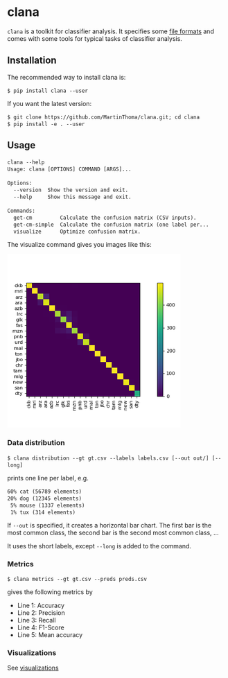 # clana

`clana` is a toolkit for classifier analysis. It specifies some [file formats](file-formats.md)
and comes with some tools for typical tasks of classifier analysis.

## Installation

The recommended way to install clana is:

```
$ pip install clana --user
```

If you want the latest version:

```
$ git clone https://github.com/MartinThoma/clana.git; cd clana
$ pip install -e . --user
```

## Usage

```
clana --help
Usage: clana [OPTIONS] COMMAND [ARGS]...

Options:
  --version  Show the version and exit.
  --help     Show this message and exit.

Commands:
  get-cm         Calculate the confusion matrix (CSV inputs).
  get-cm-simple  Calculate the confusion matrix (one label per...
  visualize      Optimize confusion matrix.
```

The visualize command gives you images like this:

![Confusion Matrix after Confusion Matrix Ordering of the WiLI-2018 dataset](cm-wili-2018.png)


### Data distribution

```
$ clana distribution --gt gt.csv --labels labels.csv [--out out/] [--long]
```

prints one line per label, e.g.

```
60% cat (56789 elements)
20% dog (12345 elements)
 5% mouse (1337 elements)
 1% tux (314 elements)
```

If `--out` is specified, it creates a horizontal bar chart. The first bar is
the most common class, the second bar is the second most common class, ...

It uses the short labels, except `--long` is added to the command.


### Metrics

```
$ clana metrics --gt gt.csv --preds preds.csv
```

gives the following metrics by

* Line 1: Accuracy
* Line 2: Precision
* Line 3: Recall
* Line 4: F1-Score
* Line 5: Mean accuracy

### Visualizations

See [visualizations](visualizations.md)
